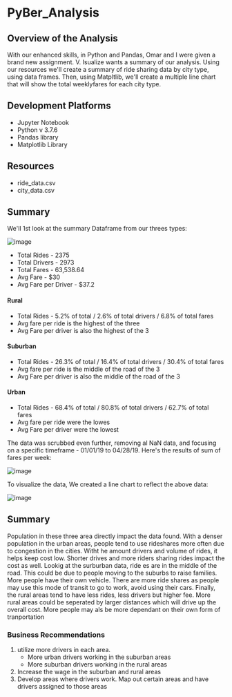 # PyBer_Analysis
## Overview of the Analysis
 With our enhanced skills, in Python and Pandas, Omar and I were given a brand new assignment.  V. Isualize wants a summary of our analysis.
Using our resources we'll create a summary of ride sharing data by city type, using data frames. Then, using Matpltlib, we'll create a multiple line chart that will show the total weeklyfares for each city type.
## Development Platforms

 - Jupyter Notebook
 - Python v 3.7.6
 - Pandas library
 - Matplotlib Library

## Resources
 - ride_data.csv
 - city_data.csv

## Summary
We'll 1st look at the summary Dataframe from our threes types:

![image](https://user-images.githubusercontent.com/94253815/147363389-c7029d15-549b-4dd7-ae7b-c70029af9976.png)

- Total Rides - 2375
- Total Drivers - 2973
- Total Fares - 63,538.64
- Avg Fare - $30
- Avg Fare per Driver - $37.2

#### Rural
 - Total Rides - 5.2% of total / 2.6% of total drivers / 6.8% of total fares
 - Avg fare per ride is the highest of the three
 - Avg Fare per driver is also the highest of the 3
#### Suburban
 - Total Rides - 26.3% of total / 16.4% of total drivers / 30.4% of total fares
 - Avg fare per ride is the middle of the road of the 3
 - Avg Fare per driver is also the middle of the road of the 3
#### Urban
- Total Rides - 68.4% of total / 80.8% of total drivers / 62.7% of total fares
 - Avg fare per ride were the lowes
 - Avg Fare per driver were the lowest

The data was scrubbed even further, removing al NaN data, and focusing on a specific timeframe - 01/01/19 to 04/28/19.  Here's the results of sum of fares per week:


![image](https://user-images.githubusercontent.com/94253815/147364743-cc8e3152-127e-4894-96fd-c2535c3ce429.png)

To visualize the data, We created a line chart to reflect the above data:

![image](https://user-images.githubusercontent.com/94253815/147364919-2e7b43aa-a8e4-40d1-bac9-90c6862a413f.png)

## Summary

 Population in these three area directly impact the data found. With a denser population in the urban areas, people tend to use rideshares more often due to congestion in the cities.  Witht he amount drivers and volume of rides, it helps keep cost low.  Shorter drives and more riders sharing rides impact the cost as well.
  Lookig at the surburban data, ride es are in the middle of the road.  This could be due to people moving to the suburbs to raise families.  More people have their own vehicle.  There are more ride shares as people may use this mode of transit to go to work, avoid using their cars.
   Finally, the rural areas tend to have less rides, less drivers but higher fee.  More rural areas could be seperated by larger distances which will drive up the overall cost.  More people may als be more dependant on their own form of tranportation
### Business Recommendations
1. utilize more drivers in each area.
   - More urban drivers working in the suburban areas
   - More suburban drivers working in the rural areas
2. Increase the wage in the suburban and rural areas 
3. Develop areas where drivers work.  Map out certain areas and have drivers assigned to those areas

